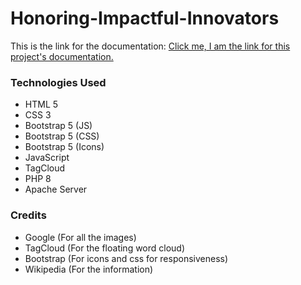 # Honoring-Impactful-Innovators

This is the link for the documentation: [Click me, I am the link for this project's documentation.](https://drive.google.com/drive/folders/1zXEuRO9aTll5eykjcFLNZ4Av5nOg-6ab?usp=sharing)


### Technologies Used
* HTML 5
* CSS 3
* Bootstrap 5 (JS)
* Bootstrap 5 (CSS)
* Bootstrap 5 (Icons)
* JavaScript
* TagCloud
* PHP 8
* Apache Server

### Credits
* Google (For all the images)
* TagCloud (For the floating word cloud)
* Bootstrap (For icons and css for responsiveness)
* Wikipedia (For the information)
